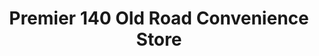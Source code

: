 ---
title: "Premier 140 Old Road Convenience Store"
url: /clacton-on-sea/premier-140-old-road-convenience-store/
shop: convenience
---